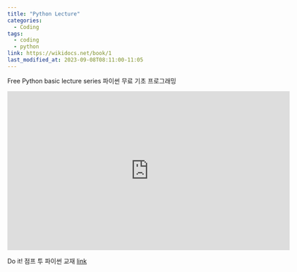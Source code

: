 ```yaml
---
title: "Python Lecture"
categories:
  - Coding
tags:
  - coding
  - python
link: https://wikidocs.net/book/1
last_modified_at: 2023-09-08T08:11:00-11:05
---
```

Free Python basic lecture series
파이썬 무료 기초 프로그래밍 

<iframe width="640" height="360" src="https://www.youtube.com/embed/videoseries?si=kQWPXeUocenOAIL6&amp;list=PLU9-uwewPMe05-khW3YcDEaHMk_qA-7lI" frameborder="0" allowfullscreen></iframe>


Do it! 점프 투 파이썬 교재 [link](https://wikidocs.net/book/1)
